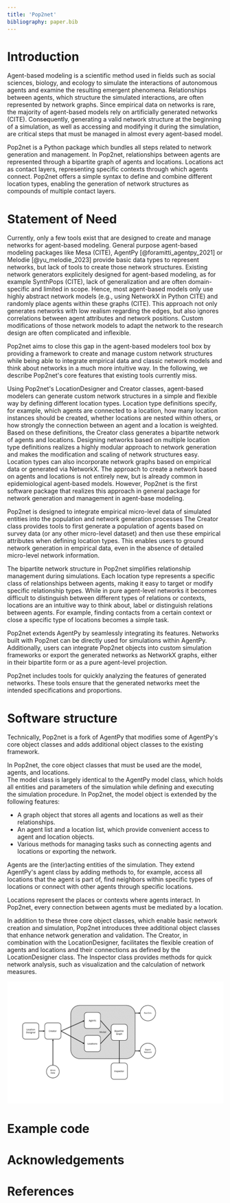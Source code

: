 ```yaml
---
title: 'Pop2net'
bibliography: paper.bib
---
```


# Introduction
Agent-based modeling is a scientific method used in fields such as social sciences, biology, and ecology to simulate the interactions of autonomous agents and examine the resulting emergent phenomena. 
Relationships between agents, which structure the simulated interactions, are often represented by network graphs. 
Since empirical data on networks is rare, the majority of agent-based models rely on artificially generated networks (CITE).
Consequently, generating a valid network structure at the beginning of a simulation, as well as accessing and modifying it during the simulation, are critical steps that must be managed in almost every agent-based model.

Pop2net is a Python package which bundles all steps related to network generation and management.
In Pop2net, relationships between agents are represented through a bipartite graph of agents and locations.
Locations act as contact layers, representing specific contexts through which agents connect.
Pop2net offers a simple syntax to define and combine different location types, enabling the generation of network structures as compounds of multiple contact layers.

# Statement of Need

Currently, only a few tools exist that are designed to create and manage networks for agent-based modeling.
General purpose agent-based modeling packages like Mesa (CITE), AgentPy [@foramitti_agentpy_2021] or Melodie [@yu_melodie_2023] provide basic data types to represent networks, but lack of tools to create those network structures.
Existing network generators explicitely designed for agent-based modeling, as for example SynthPops (CITE), lack of generalization and are often domain-specific and limited in scope.
Hence, most agent-based models only use highly abstract network models (e.g., using NetworkX in Python CITE) and randomly place agents within these graphs (CITE).
This approach not only generates networks with low realism regarding the edges, but also ignores correlations between agent attributes and network positions.
Custom modifications of those network models to adapt the network to the research design are often complicated and inflexible.

Pop2net aims to close this gap in the agent-based modelers tool box by providing a framework to create and manage custom network structures while being able to integrate empirical data and classic network models and think about networks in a much more intuitive way.
In the following, we describe Pop2net's core features that existing tools currently miss.

Using Pop2net's LocationDesigner and Creator classes, agent-based modelers can generate custom network structures in a simple and flexible way by defining different location types.
Location type definitions specify, for example, which agents are connected to a location, how many location instances should be created, whether locations are nested within others, or how strongly the connection between an agent and a location is weighted.
Based on these definitions, the Creator class generates a bipartite network of agents and locations.
Designing networks based on multiple location type definitions realizes a highly modular approach to network generation and makes the modification and scaling of network structures easy.
Location types can also incorporate network graphs based on empirical data or generated via NetworkX.
The approach to create a network based on agents and locations is not entirely new, but is already common in epidemiological agent-based models.
However, Pop2net is the first software package that realizes this approach in general package for network generation and management in agent-base modeling.

Pop2net is designed to integrate empirical micro-level data of simulated entities into the population and network generation processes
The Creator class provides tools to first generate a population of agents based on survey data (or any other micro-level dataset) and then use these empirical attributes when defining location types.
This enables users to ground network generation in empirical data, even in the absence of detailed micro-level network information.

The bipartite network structure in Pop2net simplifies relationship management during simulations.
Each location type represents a specific class of relationships between agents, making it easy to target or modify specific relationship types.
While in pure agent-level networks it becomes difficult to distinguish between different types of relations or contexts, locations are an intuitive way to think about, label or distinguish relations between agents.
For example, finding contacts from a certain context or close a specific type of locations becomes a simple task.

Pop2net extends AgentPy by seamlessly integrating its features.
Networks built with Pop2net can be directly used for simulations within AgentPy.
Additionally, users can integrate Pop2net objects into custom simulation frameworks or export the generated networks as NetworkX graphs, either in their bipartite form or as a pure agent-level projection.

Pop2net includes tools for quickly analyzing the features of generated networks.
These tools ensure that the generated networks meet the intended specifications and proportions.

# Software structure
Technically, Pop2net is a fork of AgentPy that modifies some of AgentPy's core object classes and adds additional object classes to the existing framework.

In Pop2net, the core object classes that must be used are the model, agents, and locations.\
The model class is largely identical to the AgentPy model class, which holds all entities and parameters of the simulation while defining and executing the simulation procedure. In Pop2net, the model object is extended by the following features:

* A graph object that stores all agents and locations as well as their relationships.
* An agent list and a location list, which provide convenient access to agent and location objects.
* Various methods for managing tasks such as connecting agents and locations or exporting the network.

Agents are the (inter)acting entities of the simulation. 
They extend AgentPy's agent class by adding methods to, for example, access all locations that the agent is part of, find neighbors within specific types of locations or connect with other agents through specific locations.

Locations represent the places or contexts where agents interact.
In Pop2net, every connection between agents must be mediated by a location.

In addition to these three core object classes, which enable basic network creation and simulation, Pop2net introduces three additional object classes that enhance network generation and validation.
The Creator, in combination with the LocationDesigner, facilitates the flexible creation of agents and locations and their connections as defined by the LocationDesigner class.
The Inspector class provides methods for quick network analysis, such as visualization and the calculation of network measures.


![](software_structure.png)


# Example code

# Acknowledgements 

# References

